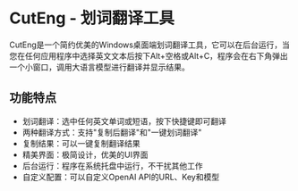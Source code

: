# CutEng - 划词翻译工具

CutEng是一个简约优美的Windows桌面端划词翻译工具，它可以在后台运行，当您在任何应用程序中选择英文文本后按下Alt+空格或Alt+C，程序会在右下角弹出一个小窗口，调用大语言模型进行翻译并显示结果。

## 功能特点

- 划词翻译：选中任何英文单词或短语，按下快捷键即可翻译
- 两种翻译方式：支持"复制后翻译"和"一键划词翻译"
- 复制结果：可以一键复制翻译结果
- 精美界面：极简设计，优美的UI界面
- 后台运行：程序在系统托盘中运行，不干扰其他工作
- 自定义配置：可以自定义OpenAI API的URL、Key和模型

